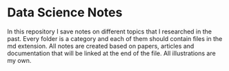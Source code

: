 # Data Science Notes
In this repository I save notes on different topics that I researched in the past. Every folder is a category and each of them should contain files in the md extension. All notes are created based on papers, articles and documentation that will be linked at the end of the file. All illustrations are my own.
